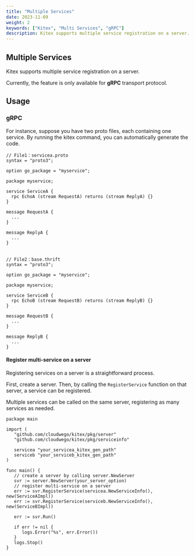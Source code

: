 ```yaml
---
title: "Multiple Services"
date: 2023-11-09
weight: 2
keywords: ["Kitex", "Multi Services", "gRPC"]
description: Kitex supports multiple service registration on a server.
---
```


## Multiple Services
Kitex supports multiple service registration on a server.

Currently, the feature is only available for **gRPC** transport protocol.

## Usage

### gRPC
For instance, suppose you have two proto files, each containing one service.
By running the kitex command, you can automatically generate the code.

```thrift
// File1：servicea.proto
syntax = "proto3";

option go_package = "myservice";

package myservice;

service ServiceA {
  rpc EchoA (stream RequestA) returns (stream ReplyA) {}
}

message RequestA {
  ...
}

message ReplyA {
  ...
}


// File2：base.thrift
syntax = "proto3";

option go_package = "myservice";

package myservice;

service ServiceB {
  rpc EchoB (stream RequestB) returns (stream ReplyB) {}
}

message RequestB {
  ...
}

message ReplyB {
  ...
}
```

#### Register multi-service on a server

Registering services on a server is a straightforward process.

First, create a server. Then, by calling the `RegisterService` function on that server, a service can be registered.

Multiple services can be called on the same server, registering as many services as needed.

```golang
package main

import (
   "github.com/cloudwego/kitex/pkg/server"
   "github.com/cloudwego/kitex/pkg/serviceinfo"

   servicea "your_servicea_kitex_gen_path"
   serviceb "your_serviceb_kitex_gen_path"
)

func main() {
   // create a server by calling server.NewServer
   svr := server.NewServer(your_server_option)
   // register multi-service on a server
   err := svr.RegisterService(servicea.NewServiceInfo(), new(ServiceAImpl))
   err := svr.RegisterService(serviceb.NewServiceInfo(), new(ServiceBImpl))

   err := svr.Run()

   if err != nil {
      logs.Error("%s", err.Error())
   }
   logs.Stop()
}
```
